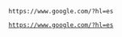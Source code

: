 [comment]:<> (Desactivar enlace url automatico en Markdown)

`https://www.google.com/?hl=es`

<!-- Desactivar enlace url automatico en HTML -->

<code>https://www.google.com/?hl=es</code>
